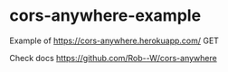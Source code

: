 # cors-anywhere-example
Example of https://cors-anywhere.herokuapp.com/ GET 

Check docs
https://github.com/Rob--W/cors-anywhere
